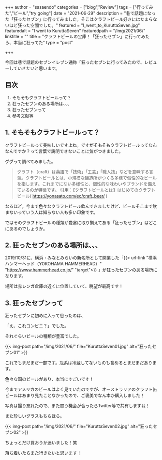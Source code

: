 +++
author = "sasaendo"
categories = ["blog","Review"]
tags = ["行ってみた","ビール","try going"]
date = "2021-06-29"
description = "巷で話題になった「狂ったセブン」に行ってみました。そこはクラフトビール好きにはたまらないほど狂った空間でした。"
featured = "I_went_to_KuruttaSeven.jpg"
featuredalt = "I went to KuruttaSeven"
featuredpath = "/img/2021/06/"
linktitle = ""
title = "クラフトビールの宝庫！「狂ったセブン」に行ってみたら、本当に狂ってた"
type = "post"

+++

今回は巷で話題のセブンイレブン通称「狂ったセブンに行ってみたので、レビューしていきたいと思います。

## 目次
1. そもそもクラフトビールって？
2. 狂ったセブンのある場所は、、、
3. 狂ったセブンって
4. 参考文献等

## 1. そもそもクラフトビールって？

クラフトビールって美味しいですよね。ですがそもそもクラフトビールってなんなんですか？って言葉で説明できないことに気がつきました。

ググって調べてみました。

> クラフト（craft）は英語で「技術」「工芸」「職人技」などを意味する言葉。クラフトビールとは、小規模な醸造所がつくる多様で個性的なビールを指します。これまでにない多様性と、個性的な味わいやブランドを備えているのが特徴です。 引用：【クラフトビールとは】はじめてのクラフトビール( https://yonasato.com/ec/craft_beer/ )

なるほど。今まで色々なクラフトビール飲んできましたけど、ビールそこまで飲まないっていう人は知らない人も多い印象です。

ではそのクラフトビールの種類が豊富に取り揃えてある「狂ったセブン」はどこにあるのでしょうか。

## 2. 狂ったセブンのある場所は、、、

2019/10/31に、横浜・みなとみらいの新名所として開業した「{{< url-link "横浜ハンマーヘッド（YOKOHAMA HAMMERHEAD）" "https://www.hammerhead.co.jp/" "target">}} 」が狂ったセブンのある場所になります。

場所は赤レンガ倉庫の近くに位置していて、眺望が最高です！

## 3. 狂ったセブンって

狂ったセブンに初めに入って思ったのは、

「え、これコンビニ？」でした。

それぐらいビールの種類が豊富でした。

{{< img-post path="/img/2021/06/" file="KuruttaSeven01.jpg" alt="狂ったセブン01" >}}

これでもまだまだ一部です。瓶系は冷蔵してないものも含めるとまだまだあります。

色々な国のビールがあり、本当にすごいです！

今までアメリカのビールはよく見ていたのですが、オーストラリアのクラフト缶ビールはあまり見たことなかったので、ご褒美でなん本か購入しました！

写真は撮り忘れたので、また買う機会が合ったらTwitter等で共有しますね！

また珍しいグラスもちらほら。

{{< img-post path="/img/2021/06/" file="KuruttaSeven02.jpg" alt="狂ったセブン02" >}}

ちょっとだけ買おうか迷いました！笑

落ち着いたらまた行きたいと思います！